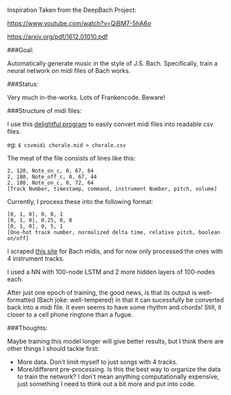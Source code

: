 Inspiration Taken from the DeepBach Project:

https://www.youtube.com/watch?v=QiBM7-5hA6o

https://arxiv.org/pdf/1612.01010.pdf

###Goal:

Automatically generate music in the style of J.S. Bach. Specifically, train a neural network on midi files of Bach works.

###Status:

Very much in-the-works. Lots of Frankencode. Beware!

###Structure of midi files:

I use this [delightful program](http://www.fourmilab.ch/webtools/midicsv/) to easily convert midi files into readable csv files. 

eg: `$ csvmidi chorale.mid > chorale.csv`

The meat of the file consists of lines like this:

```
2, 120, Note_on_c, 0, 67, 64
2, 180, Note_off_c, 0, 67, 44
2, 180, Note_on_c, 0, 72, 64
[Track Number, timestamp, command, instrument Number, pitch, volume]
```

Currently, I process these into the following format:

```
[0, 1, 0], 0, 0, 1
[0, 1, 0], 0.25, 0, 0
[0, 1, 0], 0, 5, 1
[One-hot track number, normalized delta time, relative pitch, boolean on/off]
```

I scraped [this site](http://www.bachcentral.com/midiindexcomplete.html) for Bach midis, and for now only processed the ones with 4 instrument tracks.

I used a NN with 100-node LSTM and 2 more hidden layers of 100-nodes each.

After just one epoch of training, the good news, is that its output is well-formatted (Bach joke: well-tempered) in that it can sucessfully be converted back into a midi file. It even seems to have some rhythm and chords! Still, it closer to a cell phone ringtone than a fugue.

###Thoughts:

Maybe training this model longer will give better results, but I think there are other things I should tackle first:
- More data. Don't limit myself to just songs with 4 tracks.
- More/different pre-processing. Is this the best way to organize the data to train the network? I don't mean anything computationally expensive, just something I need to think out a bit more and put into code.
